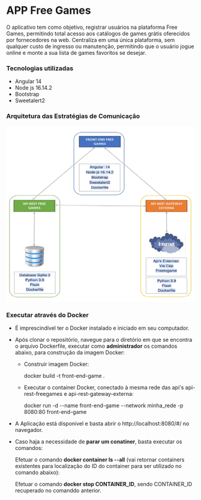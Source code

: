 # APP Free Games

O aplicativo tem como objetivo, registrar usuários na plataforma Free Games, permitindo total acesso aos catálogos de games grátis oferecidos por fornecedores na web.
Centraliza em uma única plataforma, sem qualquer custo de ingresso ou manutenção, permitindo que o usuário jogue online e monte a sua lista de games favoritos se desejar.

### Tecnologias utilizadas

- Angular 14
- Node js 16.14.2
- Bootstrap
- Sweetalert2

### Arquitetura das Estratégias de Comunicação


<img src="Arquitetura.jpg">

### Executar através do Docker

- É imprescindível ter o Docker instalado e iniciado em seu computador.

- Após clonar o repositório, navegue para o diretório em que se encontra o arquivo Dockerfile, executar como **administrador** os comandos abaixo, para construção da imagem Docker: 

  - Construir imagem  Docker:
    
    docker build -t front-end-game .

  - Executar o container Docker, conectado à mesma rede das api's api-rest-freegames e api-rest-gateway-externa:
  
    docker  run  -d  --name  front-end-game  --network  minha_rede  -p  8080:80  front-end-game

- A Aplicação está disponível e basta abrir o http://localhost:8080/#/ no navegador.

- Caso haja a necessidade de **parar um conatiner**, basta executar os comandos: 

  Efetuar o comando **docker container ls --all** (vai retornar containers existentes para localização do ID do container para ser utilizado no comando abaixo):

  Efetuar o comando **docker stop CONTAINER_ID**, sendo CONTAINER_ID recuperado no comanddo anterior.
